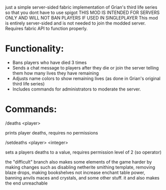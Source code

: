 just a simple server-sided fabric implementation of Grian's third life series so that you dont have to use spigot
THIS MOD IS INTENDED FOR SERVERS ONLY AND WILL NOT BAN PLAYERS IF USED IN SINGLEPLAYER
This mod is entirely server-sided and is not needed to join the modded server.
Requires fabric API to function properly.

# Functionality:
- Bans players who have died 3 times
- Sends a chat message to players after they die or join the server telling them how many lives they have remaining
- Adjusts name colors to show remaining lives (as done in Grian's original third life series)
- Includes commands for administrators to moderate the server.

# Commands:
/deaths \<player\>

prints player deaths, requires no permissions

/setdeaths \<player\> \<integer\>

sets a players deaths to a value, requires permission level of 2 (so operator)


the "difficult" branch also makes some elements of the game harder by making changes such as disabling netherite smithing template, removing blaze drops, making bookshelves not increase enchant table power, banning anvils maces and crystals, and some other stuff. it and also makes the end unreachable
